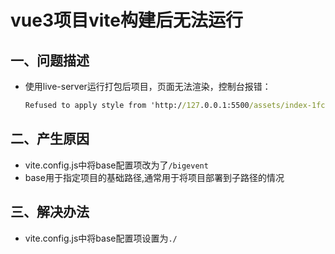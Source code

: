 # vue3项目vite构建后无法运行

## 一、问题描述

- 使用live-server运行打包后项目，页面无法渲染，控制台报错：

  ```cmd
  Refused to apply style from 'http://127.0.0.1:5500/assets/index-1fc5d2cc.css' because its MIME type ('text/html') is not a supported stylesheet MIME type, and strict MIME checking is enabled.
  ```

  

 ## 二、产生原因

- vite.config.js中将base配置项改为了`/bigevent`
- base用于指定项目的基础路径,通常用于将项目部署到子路径的情况

## 三、解决办法

- vite.config.js中将base配置项设置为`./`